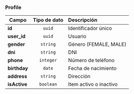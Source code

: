 ### Profile

| Campo             | Tipo de dato | Descripción            |
| ----------------- | :----------: | :--------------------- |
| **id**            |    `uuid`    | Identificador único    |
| **user_id**       |    `uuid`    | Usuario                |
| **gender**        |   `string`   | Género (FEMALE, MALE)  |
| **dni**           |   `string`   | DNI                    |
| **phone**         |   `integer`  | Número de teléfono     |
| **birthday**      |    `date`    | Fecha de nacimiento    |
| **address**       |   `string`   | Dirección              |
| **isActive**      |   `boolean`  | Item activo o inactivo |
